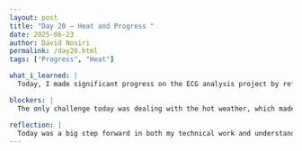 ```yaml
---
layout: post
title: "Day 20 – Heat and Progress "
date: 2025-06-23
author: David Nosiri
permalink: /day20.html
tags: ["Progress", "Heat"]

what_i_learned: |
  Today, I made significant progress on the ECG analysis project by refining the denoising pipeline to efficiently process entire folders of ECG images. I updated the Python script to accept a zipped folder, automatically apply preprocessing steps such as Gaussian blur and adaptive thresholding to each image, and save the cleaned outputs into a new zip file for easy download. Additionally, our team had a productive meeting with our faculty mentor, who provided important clarifications and suggested key adjustments to our methodology. These improvements helped us fine-tune our workflow and better align our preprocessing steps with the goals of the AI model training phase.

blockers: |
  The only challenge today was dealing with the hot weather, which made it a bit harder to focus.

reflection: |
  Today was a big step forward in both my technical work and understanding of the project. Refining the denoising pipeline to handle whole folders of ECG images made the process more efficient and practical for real use. Updating the Python script to automatically clean each image and export the results in a downloadable zip file felt like a clear improvement. Our meeting with the faculty mentor also helped a lot—his feedback clarified some of the doubts we had and helped us adjust our approach. Overall, the day left me feeling more confident that we’re moving in the right direction and that our work is becoming more organized and aligned with the model’s needs.
---
```

